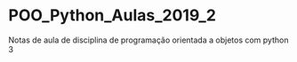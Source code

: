 # POO_Python_Aulas_2019_2
Notas de aula de disciplina de programação orientada a objetos com python 3
